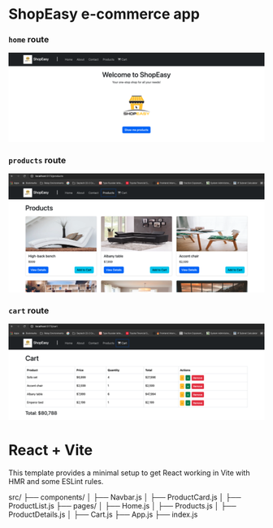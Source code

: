 # ShopEasy e-commerce app

### `home` route

![view1](./src/assets/view1.png)

### `products` route

![products](./src/assets/products.png)

### `cart` route

![cart](./src/assets/cart.png)

# React + Vite

This template provides a minimal setup to get React working in Vite with HMR and some ESLint rules.

src/
├── components/
│ ├── Navbar.js
│ ├── ProductCard.js
│ ├── ProductList.js
├── pages/
│ ├── Home.js
│ ├── Products.js
│ ├── ProductDetails.js
│ ├── Cart.js
├── App.js
├── index.js
